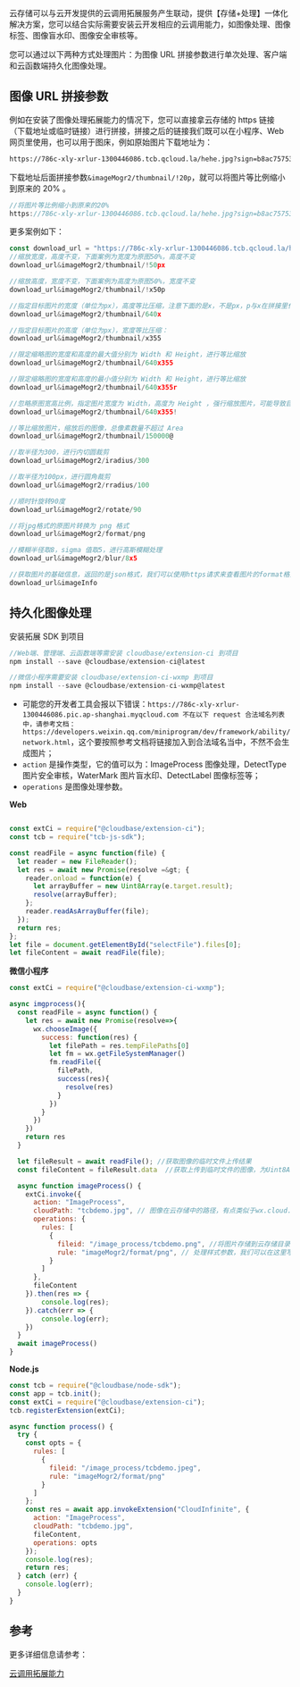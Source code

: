 云存储可以与云开发提供的云调用拓展服务产生联动，提供【存储+处理】一体化解决方案，您可以结合实际需要安装云开发相应的云调用能力，如图像处理、图像标签、图像盲水印、图像安全审核等。

您可以通过以下两种方式处理图片：为图像 URL 拼接参数进行单次处理、客户端和云函数端持久化图像处理。

## 图像 URL 拼接参数

例如在安装了图像处理拓展能力的情况下，您可以直接拿云存储的 https 链接 （下载地址或临时链接）进行拼接，拼接之后的链接我们既可以在小程序、Web 网页里使用，也可以用于图床，例如原始图片下载地址为：

```xml
https://786c-xly-xrlur-1300446086.tcb.qcloud.la/hehe.jpg?sign=b8ac757538940ead8eed4786449b4cd7&t=1591752049
```

下载地址后面拼接参数`&imageMogr2/thumbnail/!20p`，就可以将图片等比例缩小到原来的 20% 。

```javascript
//将图片等比例缩小到原来的20%
https://786c-xly-xrlur-1300446086.tcb.qcloud.la/hehe.jpg?sign=b8ac757538940ead8eed4786449b4cd7&t=1591752049&imageMogr2/thumbnail/!20p
```

更多案例如下：

```js
const download_url = "https://786c-xly-xrlur-1300446086.tcb.qcloud.la/hehe.jpg?sign=b8ac757538940ead8eed4786449b4cd7&t=1591752049"
//缩放宽度，高度不变，下面案例为宽度为原图50%，高度不变
download_url&imageMogr2/thumbnail/!50px

//缩放高度，宽度不变，下面案例为高度为原图50%，宽度不变
download_url&imageMogr2/thumbnail/!x50p

//指定目标图片的宽度（单位为px），高度等比压缩，注意下面的是x，不是px，p与x在拼接里代表着不同的意思
download_url&imageMogr2/thumbnail/640x

//指定目标图片的高度（单位为px），宽度等比压缩：
download_url&imageMogr2/thumbnail/x355

//限定缩略图的宽度和高度的最大值分别为 Width 和 Height，进行等比缩放
download_url&imageMogr2/thumbnail/640x355

//限定缩略图的宽度和高度的最小值分别为 Width 和 Height，进行等比缩放
download_url&imageMogr2/thumbnail/640x355r

//忽略原图宽高比例，指定图片宽度为 Width，高度为 Height ，强行缩放图片，可能导致目标图片变形
download_url&imageMogr2/thumbnail/640x355!

//等比缩放图片，缩放后的图像，总像素数量不超过 Area
download_url&imageMogr2/thumbnail/150000@

//取半径为300，进行内切圆裁剪
download_url&imageMogr2/iradius/300

//取半径为100px，进行圆角裁剪
download_url&imageMogr2/rradius/100

//顺时针旋转90度
download_url&imageMogr2/rotate/90

//将jpg格式的原图片转换为 png 格式
download_url&imageMogr2/format/png

//模糊半径取8，sigma 值取5，进行高斯模糊处理
download_url&imageMogr2/blur/8x5

//获取图片的基础信息，返回的是json格式，我们可以使用https请求来查看图片的format格式,width宽度、height高度，size大小，photo_rgb主色调
download_url&imageInfo
```

## 持久化图像处理

安装拓展 SDK 到项目

```js
//Web端、管理端、云函数端等需安装 cloudbase/extension-ci 到项目
npm install --save @cloudbase/extension-ci@latest

//微信小程序需要安装 cloudbase/extension-ci-wxmp 到项目
npm install --save @cloudbase/extension-ci-wxmp@latest
```

- 可能您的开发者工具会报以下错误：`https://786c-xly-xrlur-1300446086.pic.ap-shanghai.myqcloud.com 不在以下 request 合法域名列表中，请参考文档：https://developers.weixin.qq.com/miniprogram/dev/framework/ability/network.html`，这个要按照参考文档将链接加入到合法域名当中，不然不会生成图片；
- `action` 是操作类型，它的值可以为：ImageProcess 图像处理，DetectType 图片安全审核，WaterMark 图片盲水印、DetectLabel 图像标签等；
- `operations` 是图像处理参数。

**Web**

```js

const extCi = require("@cloudbase/extension-ci");
const tcb = require("tcb-js-sdk");

const readFile = async function(file) {
  let reader = new FileReader();
  let res = await new Promise(resolve =&gt; {
    reader.onload = function(e) {
      let arrayBuffer = new Uint8Array(e.target.result);
      resolve(arrayBuffer);
    };
    reader.readAsArrayBuffer(file);
  });
  return res;
};
let file = document.getElementById("selectFile").files[0];
let fileContent = await readFile(file);
```

**微信小程序**

```js
const extCi = require("@cloudbase/extension-ci-wxmp");

async imgprocess(){
  const readFile = async function() {
    let res = await new Promise(resolve=>{
      wx.chooseImage({
        success: function(res) {
          let filePath = res.tempFilePaths[0]
          let fm = wx.getFileSystemManager()
          fm.readFile({
            filePath,
            success(res){
              resolve(res)
            }
          })
        }
      })
    })
    return res
  }

  let fileResult = await readFile(); //获取图像的临时文件上传结果
  const fileContent = fileResult.data  //获取上传到临时文件的图像，为Uint8Array或Buffer格式

  async function imageProcess() {
    extCi.invoke({
      action: "ImageProcess",
      cloudPath: "tcbdemo.jpg", // 图像在云存储中的路径，有点类似于wx.cloud.uploadFile接口里的cloudPath，上传的文件会保存为云存储根目录下的hehe.jpg
      operations: {
        rules: [
          {
            fileid: "/image_process/tcbdemo.png", //将图片存储到云存储目录下的image_process文件夹里，也就是我们用image_process存储处理之后的图片
            rule: "imageMogr2/format/png", // 处理样式参数，我们可以在这里写图像处理的参数拼接
          }
        ]
      },
      fileContent
    }).then(res => {
        console.log(res);
    }).catch(err => {
        console.log(err);
    })
  }
  await imageProcess()
}
```

**Node.js**

```js
const tcb = require("@cloudbase/node-sdk");
const app = tcb.init();
const extCi = require("@cloudbase/extension-ci");
tcb.registerExtension(extCi);

async function process() {
  try {
    const opts = {
      rules: [
        {
          fileid: "/image_process/tcbdemo.jpeg",
          rule: "imageMogr2/format/png"
        }
      ]
    };
    const res = await app.invokeExtension("CloudInfinite", {
      action: "ImageProcess",
      cloudPath: "tcbdemo.jpg",
      fileContent,
      operations: opts
    });
    console.log(res);
    return res;
  } catch (err) {
    console.log(err);
  }
}
```

## 参考

更多详细信息请参考：

[云调用拓展能力](https://cloud.tencent.com/document/product/876/42100)
